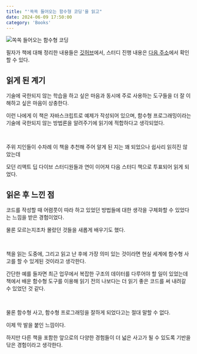 ```yaml
---
title: "'쏙쏙 들어오는 함수형 코딩'을 읽고"
date: 2024-06-09 17:50:00
category: 'Books'
---
```


![쏙쏙 들어오는 함수형 코딩](https://github.com/hyesungoh/hyesungoh.xyz/assets/26461307/54791e6b-f75c-4944-a21e-fc0430b98c8c)

필자가 책에 대해 정리한 내용들은 [깃허브](https://github.com/hyesungoh/learningWhatIWant/tree/master/Books/%EC%8F%99%EC%8F%99-%EB%93%A4%EC%96%B4%EC%98%A4%EB%8A%94-%ED%95%A8%EC%88%98%ED%98%95-%EC%BD%94%EB%94%A9)에서, 스터디 진행 내용은 [다음 주소](https://github.com/muhandojeon/Grokking-Simplicity)에서 확인할 수 있다.

## 읽게 된 계기

기술에 국한되지 않는 학습을 하고 싶은 마음과 동시에 주로 사용하는 도구들을 더 잘 이해하고 싶은 마음이 상충한다.

이런 나에게 이 책은 자바스크립트로 예제가 작성되어 있으며, 함수형 프로그래밍이라는 기술에 국한되지 않는 방법론을 알려주기에 읽기에 적합하다고 생각되었다.

<br />

주위 지인들이 수차례 이 책을 추천해 주어 알게 된 지는 꽤 되었으나 쉽사리 읽히진 않았는데

모던 리액트 딥 다이브 스터디원들과 연이 이어져 다음 스터디 책으로 투표되어 읽게 되었다.

## 읽은 후 느낀 점

코드를 작성할 때 어렴풋이 따라 하고 있었던 방법들에 대한 생각을 구체화할 수 있었다는 느낌을 받은 경험이었다.

물론 모르는지조차 몰랐던 것들을 새롭게 배우기도 했다.

<br />

책을 읽는 도중에, 그리고 읽고 난 후에 가장 의미 있는 것이라면 현실 세계에 함수형 사고를 할 수 있게된 것이라고 생각한다.

간단한 예를 들자면 최근 업무에서 복잡한 구조의 데이터를 다루어야 할 일이 있었는데 책에서 배운 함수형 도구를 이용해 읽기 전의 나보다는 더 읽기 좋은 코드를 써 내려갈 수 있었던 것 같다.

<br />

물론 함수형 사고, 함수형 프로그래밍을 잘하게 되었다고는 절대 말할 수 없다.

이제 막 발을 붙인 느낌이다.

하지만 다른 책을 포함한 앞으로의 다양한 경험들이 더 넓은 사고가 될 수 있도록 기반을 닦은 경험이라고 생각한다.
